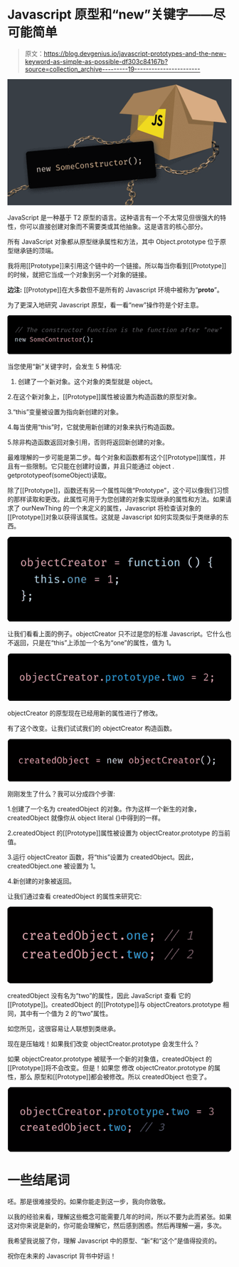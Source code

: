 # Javascript 原型和“new”关键字——尽可能简单

> 原文：<https://blog.devgenius.io/javascript-prototypes-and-the-new-keyword-as-simple-as-possible-df303c84167b?source=collection_archive---------19----------------------->

![](img/4fe25a49087207e94b67d4b1afa0e959.png)

JavaScript 是一种基于 T2 原型的语言。这种语言有一个不太常见但很强大的特性，你可以直接创建对象而不需要类或其他抽象。这是语言的核心部分。

所有 JavaScript 对象都从原型继承属性和方法，其中 Object.prototype 位于原型继承链的顶端。

我将用[[Prototype]]来引用这个链中的一个链接。所以每当你看到[[Prototype]]的时候，就把它当成一个对象到另一个对象的链接。

**边注:** [[Prototype]]在大多数但不是所有的 Javascript 环境中被称为“__proto__”。

为了更深入地研究 Javascript 原型，看一看“new”操作符是个好主意。

![](img/3e75b93b0eb25e487d4da8a1cd1ee074.png)

当您使用“新”关键字时，会发生 5 种情况:

1.  创建了一个新对象。这个对象的类型就是 object。

2.在这个新对象上，[[Prototype]]属性被设置为构造函数的原型对象。

3.“this”变量被设置为指向新创建的对象。

4.每当使用“this”时，它就使用新创建的对象来执行构造函数。

5.除非构造函数返回对象引用，否则将返回新创建的对象。

最难理解的一步可能是第二步。每个对象和函数都有这个[[Prototype]]属性，并且有一些限制。它只能在创建时设置，并且只能通过 object . getprototypeof(someObject)读取。

除了[[Prototype]]，函数还有另一个属性叫做“Prototype”，这个可以像我们习惯的那样读取和更改。此属性可用于为您创建的对象实现继承的属性和方法。如果请求了 ourNewThing 的一个未定义的属性，Javascript 将检查该对象的[[Prototype]]对象以获得该属性。这就是 Javascript 如何实现类似于类继承的东西。

![](img/e620c1eb7fb25b456d73fe73aec5b06f.png)

让我们看看上面的例子。objectCreator 只不过是您的标准 Javascript。它什么也不返回，只是在“this”上添加一个名为“one”的属性，值为 1。

![](img/1cbeba0812a6a586d1ffb1c0c10e9606.png)

objectCreator 的原型现在已经用新的属性进行了修改。

有了这个改变。让我们试试我们的 objectCreator 构造函数。

![](img/85d2ebd2b10f0c725b34927abdb88499.png)

刚刚发生了什么？我可以分成四个步骤:

1.创建了一个名为 createdObject 的对象。作为这样一个新生的对象，createdObject 就像你从 object literal {}中得到的一样。

2.createdObject 的[[Prototype]]属性被设置为 objectCreator.prototype 的当前值。

3.运行 objectCreator 函数，将“this”设置为 createdObject。因此，createdObject.one 被设置为 1。

4.新创建的对象被返回。

让我们通过查看 createdObject 的属性来研究它:

![](img/bac2874120fbf02d25199bc90718daa0.png)

createdObject 没有名为“two”的属性，因此 JavaScript 查看
它的[[Prototype]]。createdObject 的[[Prototype]]与 objectCreators.prototype 相同，其中有一个值为 2 的“two”属性。

如您所见，这很容易让人联想到类继承。

现在是压轴戏！如果我们改变 objectCreator.prototype 会发生什么？

如果 objectCreator.prototype 被赋予一个新的对象值，createdObject 的[[Prototype]]将不会改变。但是！如果您
修改 objectCreator.prototype 的属性，那么
原型和[[Prototype]]都会被修改。所以 createdObject 也变了。

![](img/a0d7f890869f8c49f19a3f14f0c552c6.png)

# 一些结尾词

呸。那是很难接受的。如果你能走到这一步，我向你致敬。

以我的经验来看，理解这些概念可能需要几年的时间，所以不要为此而紧张。如果这对你来说是新的，你可能会理解它，然后感到困惑。然后再理解一遍，多次。

我希望我说服了你，理解 Javascript 中的原型、“新”和“这个”是值得投资的。

祝你在未来的 Javascript 背书中好运！